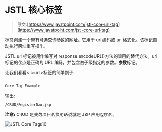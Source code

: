 # JSTL 核心<url>标签</url>

> 原文:[https://www.javatpoint.com/jstl-core-url-tag](https://www.javatpoint.com/jstl-core-url-tag)

标签创建一个带有可选查询参数的网址。它用于 url 编码或 url 格式化。该标记自动执行网址重写操作。

JSTL url 标记被用作编写对 response.encodeURL()方法的调用的替代方法。url 标记的优点是正确的 URL 编码，并包含由子级指定的参数。**参数**标记。

让我们看看< c:url >标签的简单例子:

```

Core Tag Example

```

输出:

```
/CRUD/RegisterDao.jsp

```

**注意:** CRUD 是我的项目名换句话说就是 JSP 应用程序名。

![JSTL Core Tags10](../Images/443268fb2f7a71b4d8020a1aa6fde3a6.png)